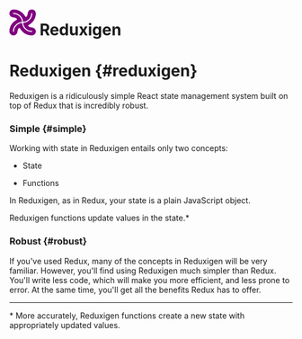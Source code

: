 # ![](/assets/reduxigen-logo.png) Reduxigen

# Reduxigen {#reduxigen}

Reduxigen is a ridiculously simple React state management system built on top of Redux that is incredibly robust.

### Simple {#simple}

Working with state in Reduxigen entails only two concepts:

* State

* Functions

In Reduxigen, as in Redux, your state is a plain JavaScript object.

Reduxigen functions update values in the state.\*

### Robust {#robust}

If you've used Redux, many of the concepts in Reduxigen will be very familiar. However, you'll find using Reduxigen much simpler than Redux. You'll write less code, which will make you more efficient, and less prone to error. At the same time, you'll get all the benefits Redux has to offer.

---

\* More accurately, Reduxigen functions create a new state with appropriately updated values.

